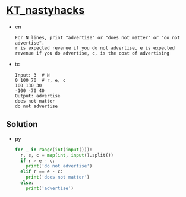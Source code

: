 # [KT_nastyhacks](https://open.kattis.com/problems/nastyhacks)

* en

  ```en
  For N lines, print "advertise" or "does not matter" or "do not advertise".
  r is expected revenue if you do not advertise, e is expected revenue if you do advertise, c, is the cost of advertising
  ```

* tc

  ```tc
  Input: 3  # N
  0 100 70  # r, e, c
  100 130 30
  -100 -70 40
  Output: advertise
  does not matter
  do not advertise
  ```

## Solution

* py

  ```py
  for _ in range(int(input())):
    r, e, c = map(int, input().split())
    if r > e - c:
      print('do not advertise')
    elif r == e - c:
      print('does not matter')
    else:
      print('advertise')
  ```
